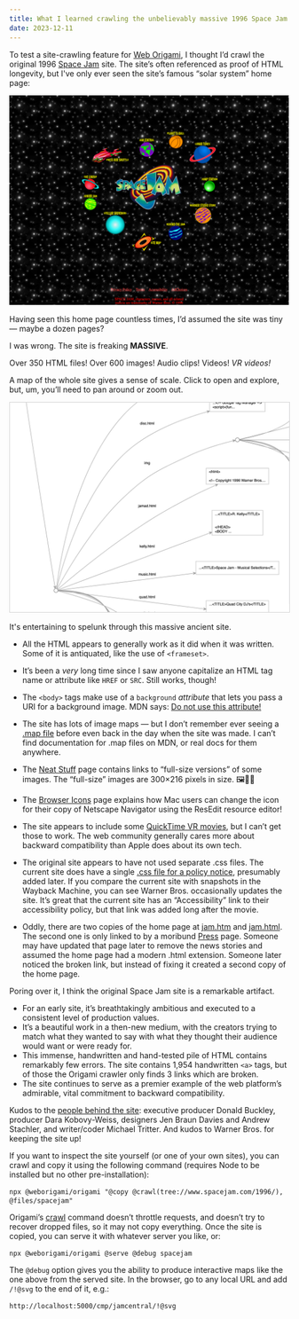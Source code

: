 ```yaml
---
title: What I learned crawling the unbelievably massive 1996 Space Jam site
date: 2023-12-11
---
```


To test a site-crawling feature for [Web Origami](https://weborigami.org), I thought I’d crawl the original 1996 [Space Jam](https://www.spacejam.com/1996) site. The site’s often referenced as proof of HTML longevity, but I've only ever seen the site’s famous “solar system” home page:

![Space Jam home page](/images/2023/12/spaceJamHome.png)

Having seen this home page countless times, I’d assumed the site was tiny — maybe a dozen pages?

I was wrong. The site is freaking **MASSIVE**.

Over 350 HTML files! Over 600 images! Audio clips! Videos! _VR videos!_

A map of the whole site gives a sense of scale. Click to open and explore, but, um, you’ll need to pan around or zoom out.

<a href="/images/2023/12/spaceJamMap.svg">
  <img src="/images/2023/12/spaceJamMap.png" style="border: 1px solid lightgray; max-width: 100%;" alt="Portion of a map of the Space Jam website">
</a>

It's entertaining to spelunk through this massive ancient site.

- All the HTML appears to generally work as it did when it was written. Some of it is antiquated, like the use of `<frameset>`.

- It’s been a _very_ long time since I saw anyone capitalize an HTML tag name or attribute like `HREF` or `SRC`. Still works, though!

- The `<body>` tags make use of a `background` _attribute_ that lets you pass a URI for a background image. MDN says: [Do not use this attribute!](https://developer.mozilla.org/en-US/docs/Web/HTML/Element/body)

- The site has lots of image maps — but I don’t remember ever seeing a [.map file](https://www.spacejam.com/1996/bin/bball.map) before even back in the day when the site was made. I can’t find documentation for .map files on MDN, or real docs for them anywhere.

* The [Neat Stuff](https://www.spacejam.com/1996/cmp/junior/neatstuffframes.html) page contains links to “full-size versions” of some images. The “full-size” images are 300×216 pixels in size. 🖼️🔬🤣

* The [Browser Icons](https://www.spacejam.com/1996/cmp/souvenirs/iconsframes.html) page explains how Mac users can change the icon for their copy of Netscape Navigator using the ResEdit resource editor!

* The site appears to include some [QuickTime VR movies](https://www.spacejam.com/1996/cmp/bball/qtvrframes.html), but I can’t get those to work. The web community generally cares more about backward compatibility than Apple does about its own tech.

* The original site appears to have not used separate .css files. The current site does have a single [.css file for a policy notice](https://www.spacejam.com/1996/css/wbPolicyUpdatedNoticeStyle.css), presumably added later. If you compare the current site with snapshots in the Wayback Machine, you can see Warner Bros. occasionally updates the site. It’s great that the current site has an “Accessibility” link to their accessibility policy, but that link was added long after the movie.

* Oddly, there are two copies of the home page at [jam.htm](https://www.spacejam.com/1996/jam.htm) and [jam.html](https://www.spacejam.com/1996/jam.html). The second one is only linked to by a moribund [Press](https://www.spacejam.com/1996/cmp/pressbox/pressboxframes.html) page. Someone may have updated that page later to remove the news stories and assumed the home page had a modern .html extension. Someone later noticed the broken link, but instead of fixing it created a second copy of the home page.

Poring over it, I think the original Space Jam site is a remarkable artifact.

- For an early site, it’s breathtakingly ambitious and executed to a consistent level of production values.
- It’s a beautiful work in a then-new medium, with the creators trying to match what they wanted to say with what they thought their audience would want or were ready for.
- This immense, handwritten and hand-tested pile of HTML contains remarkably few errors. The site contains 1,954 handwritten `<a>` tags, but of those the Origami crawler only finds 3 links which are broken.
- The site continues to serve as a premier example of the web platform’s admirable, vital commitment to backward compatibility.

Kudos to the [people behind the site](https://www.spacejam.com/1996/cmp/pressbox/credits.html): executive producer Donald Buckley, producer Dara Kobovy-Weiss, designers Jen Braun Davies and Andrew Stachler, and writer/coder Michael Tritter. And kudos to Warner Bros. for keeping the site up!

If you want to inspect the site yourself (or one of your own sites), you can crawl and copy it using the following command (requires Node to be installed but no other pre-installation):

```
npx @weborigami/origami "@copy @crawl(tree://www.spacejam.com/1996/), @files/spacejam"
```

Origami’s [crawl](https://weborigami.org/language/@crawl.html) command doesn’t throttle requests, and doesn’t try to recover dropped files, so it may not copy everything. Once the site is copied, you can serve it with whatever server you like, or:

```
npx @weborigami/origami @serve @debug spacejam
```

The `@debug` option gives you the ability to produce interactive maps like the one above from the served site. In the browser, go to any local URL and add `/!@svg` to the end of it, e.g.:

```
http://localhost:5000/cmp/jamcentral/!@svg
```
